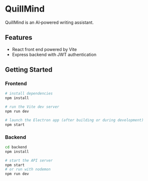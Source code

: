# QuillMind

QuillMind is an AI‑powered writing assistant. 

## Features

- React front end powered by Vite
- Express backend with JWT authentication

## Getting Started

### Frontend

```bash
# install dependencies
npm install

# run the Vite dev server
npm run dev

# launch the Electron app (after building or during development)
npm start
```

### Backend

```bash
cd backend
npm install

# start the API server
npm start
# or run with nodemon
npm run dev
```

